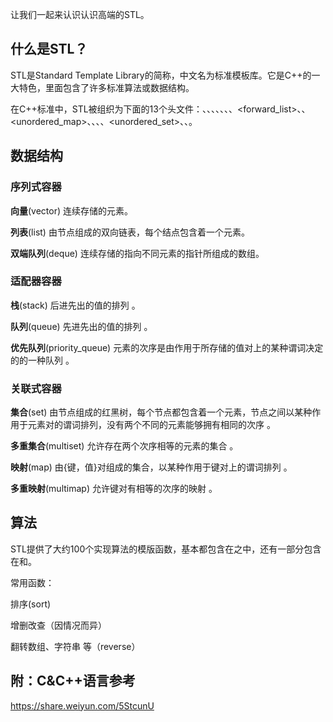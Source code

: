 让我们一起来认识认识高端的STL。

## 什么是STL？

STL是Standard Template Library的简称，中文名为标准模板库。它是C++的一大特色，里面包含了许多标准算法或数据结构。

在C++标准中，STL被组织为下面的13个头文件：<algorithm>、<deque>、<functional>、<iterator>、<array>、<vector>、<list>、<forward_list>、<map>、<unordered_map>、<memory>、<numeric>、<set>、<unordered_set>、<stack>、<utility>。

## 数据结构

### 序列式容器

**向量**(vector) 连续存储的元素。

**列表**(list) 由节点组成的双向链表，每个结点包含着一个元素。

**双端队列**(deque) 连续存储的指向不同元素的指针所组成的数组。

### 适配器容器

**栈**(stack) 后进先出的值的排列 。

**队列**(queue) 先进先出的值的排列 。

**优先队列**(priority_queue) 元素的次序是由作用于所存储的值对上的某种谓词决定的的一种队列 。

### 关联式容器

**集合**(set) 由节点组成的红黑树，每个节点都包含着一个元素，节点之间以某种作用于元素对的谓词排列，没有两个不同的元素能够拥有相同的次序 。

**多重集合**(multiset) 允许存在两个次序相等的元素的集合 。

**映射**(map) 由{键，值}对组成的集合，以某种作用于键对上的谓词排列 。

**多重映射**(multimap) 允许键对有相等的次序的映射 。

## 算法

STL提供了大约100个实现算法的模版函数，基本都包含在<algorithm>之中，还有一部分包含在<numeric>和<functional>。

常用函数：

排序(sort)

增删改查（因情况而异）

翻转数组、字符串 等（reverse）

## 附：C&C++语言参考

https://share.weiyun.com/5StcunU
